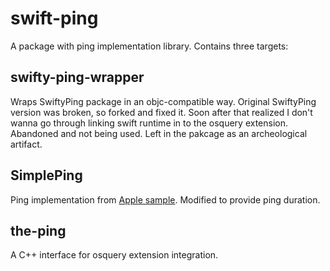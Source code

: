 # swift-ping

A package with ping implementation library. Contains three targets:

## swifty-ping-wrapper

Wraps SwiftyPing package in an objc-compatible way. Original SwiftyPing version was broken, so forked and fixed it. Soon after that realized I don't wanna go through linking swift runtime in to the osquery extension. Abandoned and not being used. Left in the pakcage as an archeological artifact.

## SimplePing

Ping implementation from [Apple sample](https://developer.apple.com/library/archive/samplecode/SimplePing/Introduction/Intro.html). Modified to provide ping duration.

## the-ping

A C++ interface for osquery extension integration. 
